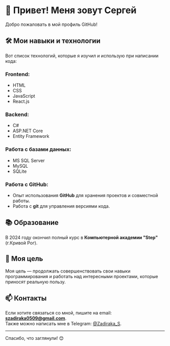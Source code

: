 # 👋 Привет! Меня зовут Сергей

Добро пожаловать в мой профиль GitHub!  

## 🛠 Мои навыки и технологии
Вот список технологий, которые я изучил и использую при написании кода:

### Frontend:
- HTML
- CSS
- JavaScript
- React.js

### Backend:
- C#
- ASP.NET Core
- Entity Framework

### Работа с базами данных:
- MS SQL Server
- MySQL
- SQLite

### Работа с GitHub:
- Опыт использования **GitHub** для хранения проектов и совместной работы.
- Работа с **git** для управления версиями кода.

## 📚 Образование
В 2024 году окончил полный курс в **Компьютерной академии "Step"** (г.Кривой Рог). 

## 🎯 Моя цель
Моя цель — продолжать совершенствовать свои навыки программирования и работать над интересными проектами, которые приносят реальную пользу.

## 📫 Контакты
Если хотите связаться со мной, пишите на email: **szadiraka0509@gmail.com**.  
Также можно написать мне в Telegram: [@Zadiraka_S](https://t.me/Zadyraka_S).

---

Спасибо, что заглянули! 😊
